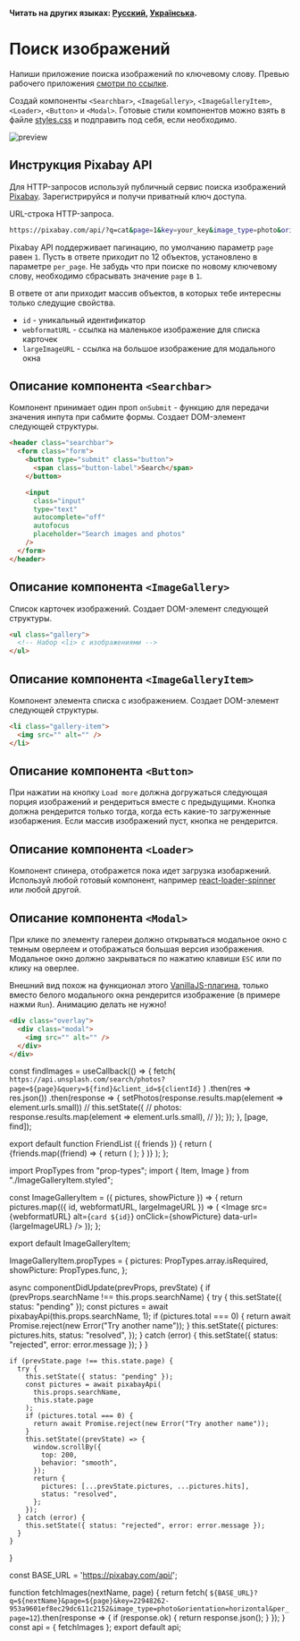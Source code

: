 **Читать на других языках: [Русский](README.md), [Українська](README.ua.md).**

# Поиск изображений

Напиши приложение поиска изображений по ключевому слову. Превью рабочего
приложения
[смотри по ссылке](https://drive.google.com/file/d/1oXCGyiq4uKwW0zzraZLKk4lh3voBlBzZ/view?usp=sharing).

Создай компоненты `<Searchbar>`, `<ImageGallery>`, `<ImageGalleryItem>`,
`<Loader>`, `<Button>` и `<Modal>`. Готовые стили компонентов можно взять в
файле [styles.css](./styles.css) и подправить под себя, если необходимо.

![preview](./mockup/preview.jpg)

## Инструкция Pixabay API

Для HTTP-запросов используй публичный сервис поиска изображений
[Pixabay](https://pixabay.com/api/docs/). Зарегистрируйся и получи приватный
ключ доступа.

URL-строка HTTP-запроса.

```bash
https://pixabay.com/api/?q=cat&page=1&key=your_key&image_type=photo&orientation=horizontal&per_page=12
```

Pixabay API поддерживает пагинацию, по умолчанию параметр `page` равен `1`.
Пусть в ответе приходит по 12 объектов, установлено в параметре `per_page`. Не
забудь что при поиске по новому ключевому слову, необходимо сбрасывать значение
`page` в `1`.

В ответе от апи приходит массив объектов, в которых тебе интересны только
следущие свойства.

- `id` - уникальный идентификатор
- `webformatURL` - ссылка на маленькое изображение для списка карточек
- `largeImageURL` - ссылка на большое изображение для модального окна

## Описание компонента `<Searchbar>`

Компонент принимает один проп `onSubmit` - функцию для передачи значения инпута
при сабмите формы. Создает DOM-элемент следующей структуры.

```html
<header class="searchbar">
  <form class="form">
    <button type="submit" class="button">
      <span class="button-label">Search</span>
    </button>

    <input
      class="input"
      type="text"
      autocomplete="off"
      autofocus
      placeholder="Search images and photos"
    />
  </form>
</header>
```

## Описание компонента `<ImageGallery>`

Список карточек изображений. Создает DOM-элемент следующей структуры.

```html
<ul class="gallery">
  <!-- Набор <li> с изображениями -->
</ul>
```

## Описание компонента `<ImageGalleryItem>`

Компонент элемента списка с изображением. Создает DOM-элемент следующей
структуры.

```html
<li class="gallery-item">
  <img src="" alt="" />
</li>
```

## Описание компонента `<Button>`

При нажатии на кнопку `Load more` должна догружаться следующая порция
изображений и рендериться вместе с предыдущими. Кнопка должна рендерится только
тогда, когда есть какие-то загруженные изобаржения. Если массив изображений
пуст, кнопка не рендерится.

## Описание компонента `<Loader>`

Компонент спинера, отображется пока идет загрузка изобаржений. Используй любой
готовый компонент, например
[react-loader-spinner](https://github.com/mhnpd/react-loader-spinner) или любой
другой.

## Описание компонента `<Modal>`

При клике по элементу галереи должно открываться модальное окно с темным
оверлеем и отображаться большая версия изображения. Модальное окно должно
закрываться по нажатию клавиши `ESC` или по клику на оверлее.

Внешний вид похож на функционал этого
[VanillaJS-плагина](https://basiclightbox.electerious.com/), только вместо
белого модального окна рендерится изображение (в примере нажми `Run`). Анимацию
делать не нужно!

```html
<div class="overlay">
  <div class="modal">
    <img src="" alt="" />
  </div>
</div>
```

const findImages = useCallback(() => {
fetch(
`https://api.unsplash.com/search/photos?page=${page}&query=${find}&client_id=${clientId}`
)
.then(res => res.json())
.then(response => {
setPhotos(response.results.map(element => element.urls.small))
// this.setState({
// photos: response.results.map(element => element.urls.small),
// });
});
}, [page, find]);

export default function FriendList ({ friends }) {
return (
<FriendWrap>
{friends.map((friend) => {
return (
<FriendListItem
                        key={friend.id}
                        avatar={friend.avatar}
                        name={friend.name}
                        status={friend.isOnline}>
</FriendListItem>
);
}
)}
</FriendWrap>
);
};

import PropTypes from "prop-types";
import { Item, Image } from "./ImageGalleryItem.styled";

const ImageGalleryItem = ({ pictures, showPicture }) => {
return pictures.map(({ id, webformatURL, largeImageURL }) => (
<Item key={id}>
<Image
src={webformatURL}
alt={`card ${id}`}
onClick={showPicture}
data-url={largeImageURL}
/>
</Item>
));
};

export default ImageGalleryItem;

ImageGalleryItem.propTypes = {
pictures: PropTypes.array.isRequired,
showPicture: PropTypes.func,
};

async componentDidUpdate(prevProps, prevState) {
if (prevProps.searchName !== this.props.searchName) {
try {
this.setState({ status: "pending" });
const pictures = await pixabayApi(this.props.searchName, 1);
if (pictures.total === 0) {
return await Promise.reject(new Error("Try another name"));
}
this.setState({
pictures: pictures.hits,
status: "resolved",
});
} catch (error) {
this.setState({ status: "rejected", error: error.message });
}
}

    if (prevState.page !== this.state.page) {
      try {
        this.setState({ status: "pending" });
        const pictures = await pixabayApi(
          this.props.searchName,
          this.state.page
        );
        if (pictures.total === 0) {
          return await Promise.reject(new Error("Try another name"));
        }
        this.setState((prevState) => {
          window.scrollBy({
            top: 200,
            behavior: "smooth",
          });
          return {
            pictures: [...prevState.pictures, ...pictures.hits],
            status: "resolved",
          };
        });
      } catch (error) {
        this.setState({ status: "rejected", error: error.message });
      }
    }

}

const BASE_URL = 'https://pixabay.com/api/';

function fetchImages(nextName, page) {
return fetch(
`${BASE_URL}?q=${nextName}&page=${page}&key=22948262-953a9601ef8ec29dc611c2152&image_type=photo&orientation=horizontal&per_page=12`).then(response => {
if (response.ok) {
return response.json();
}
});
}
const api = { fetchImages };
export default api;
